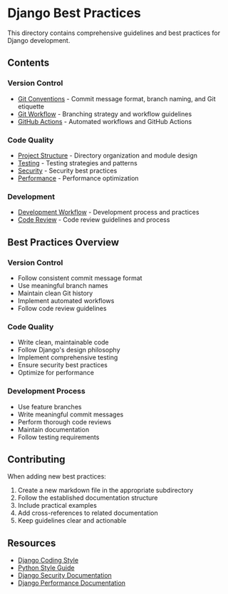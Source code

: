 # Django Best Practices

This directory contains comprehensive guidelines and best practices for Django development.

## Contents

### Version Control
- [Git Conventions](version-control/git.md) - Commit message format, branch naming, and Git etiquette
- [Git Workflow](version-control/git-workflow.md) - Branching strategy and workflow guidelines
- [GitHub Actions](version-control/github-actions.md) - Automated workflows and GitHub Actions

### Code Quality
- [Project Structure](code-quality/structure.md) - Directory organization and module design
- [Testing](code-quality/testing.md) - Testing strategies and patterns
- [Security](code-quality/security.md) - Security best practices
- [Performance](code-quality/performance.md) - Performance optimization

### Development
- [Development Workflow](development/workflow.md) - Development process and practices
- [Code Review](development/review.md) - Code review guidelines and process

## Best Practices Overview

### Version Control
- Follow consistent commit message format
- Use meaningful branch names
- Maintain clean Git history
- Implement automated workflows
- Follow code review guidelines

### Code Quality
- Write clean, maintainable code
- Follow Django's design philosophy
- Implement comprehensive testing
- Ensure security best practices
- Optimize for performance

### Development Process
- Use feature branches
- Write meaningful commit messages
- Perform thorough code reviews
- Maintain documentation
- Follow testing requirements

## Contributing

When adding new best practices:

1. Create a new markdown file in the appropriate subdirectory
2. Follow the established documentation structure
3. Include practical examples
4. Add cross-references to related documentation
5. Keep guidelines clear and actionable

## Resources

- [Django Coding Style](https://docs.djangoproject.com/en/stable/internals/contributing/writing-code/coding-style/)
- [Python Style Guide](https://www.python.org/dev/peps/pep-0008/)
- [Django Security Documentation](https://docs.djangoproject.com/en/stable/topics/security/)
- [Django Performance Documentation](https://docs.djangoproject.com/en/stable/topics/performance/) 